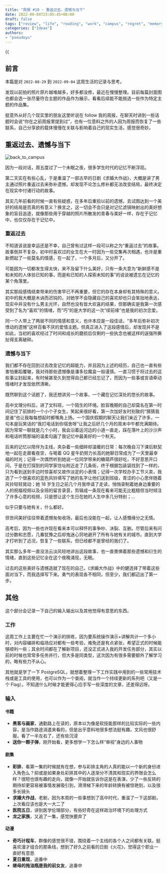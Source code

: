 ```yaml
---
title: "周报 #10 - 重返过去、遗憾与当下"
date: 2022-09-04T23:05:45+08:00
draft: false
tags: ["review", "life", "reading", "work", "campus", "regret", "memory", "relationship", "love", "romance", "past"]
categories: ["Ideas"]
authors:
- "pseudoyu"
---
```


{{<audio src="audios/here_after_us.mp3" caption="《后来的我们 - 五月天》" >}}

## 前言

本篇是对 `2022-08-29` 到 `2022-09-04` 这周生活的记录与思考。

发现以前拍的照片原片越堆越多，好多都没修，最近在慢慢整理。目前每篇封面图也都会选一张尽量符合主题的作品作为展示，看看后续能不能挑选一些作为特定主题的作品集。

挺意外从好几个现实里的朋友这里听说在 follow 我的周报，在聊天时讲到一些话题时会说“你在之前周报里提到过”，也有一位意料之外的人因为周报而恢复了一些联系，自己分享欲的载体慢慢在关联与影响着自己的现实生活，感觉很奇妙。

## 重返过去、遗憾与当下

![back_to_campus](https://image.pseudoyu.com/images/back_to_campus.jpg)

因为一段对话，周五度过了一个未眠之夜，很多学生时代的记忆不断浮现。

第二天实在有些心乱，于是重温了一部古早的日剧《求婚大作战》，大概是讲了男主通过照片重返过去来弥补遗憾，却发现不论怎么修补都无法改变结局，最终决定在现实中付诸行动的故事。

其实几年前看的时候一直有些疑惑，在多年后重拾以前的遗憾，去试图达到一个美好的结局是否真的有意义？换言之，这一切会不会只是对记忆滤镜映射出的美好想象的盲目追逐，就像那些用于穿越的照片所散发的青春与美好一样，存在于记忆中，也仅仅存在于记忆中。

### 重返过去

不知道该说是幸运还是不幸，自己曾有过这样一段可以称之为“重返过去”的故事。故事倒并不复杂，初中时喜欢过的女生在大一时因为一些交集再次相遇，也许是重新燃起了一些莫名的情感，在一起了，一个多月后，又分开了。

可能因为一切都发生得太快，来不及留下什么美好，只有一条大意为“新鲜感不是和未知的人体验已知的事，而是和已知的人探索未知的事”的说说被遗忘在记忆的某个角落里。

其实那段感情结束带来的伤害早已不再重要，但它的存在本身却有其特殊的意义。初中的我大概是木讷而迟钝的，对她学不会隐藏自己的喜欢却也只会笨拙地表达，现实中并没有什么男主光环，自然也没有皆大欢喜的结果，但那确实是我第一次感受到了名为“喜欢”的情绪，而“巧”的是大学的这一次“续前缘”也是我的初次恋爱。

同一个人带上了两层不同的情感和意义，也许本应是一段佳话，“多年后弥补初次悸动的遗憾”这样百看不厌的爱情主题。但真正进入了这段感情后，却发现并不是如此，当初的喜欢经过了时间和成长的磨损后仅剩的一些执念也被这样的逞强所撕扯得支离破碎。

### 遗憾与当下

我们都不存在回到过去改变记忆的超能力，并且因为上述的经历，自己也一直有些害怕重蹈覆辙，我对待那些遗憾像是潘多拉魔盒一般谨慎。一直习惯于将过去的这些事尘封起来，有时候甚至久到觉得自己都已经忘记了，而因为一些事或言语牵动情绪时才发现依然清晰。

既然聊到这个话题了，我还想讲另一个故事，一个藏在记忆深处的悠长的故事。

高中文理分科后，进了文科班，一个陌生的环境。脸盲晚期的自己却莫名在第一时间记住了前排的一个小个子女生，笑起来很好看，第一次加好友时别致的“猜猜我是谁”也让我每每想起时都嘴角上扬。一个国庆假期的聊天让我们亲近了许多，一句本是玩笑话的“我打电话到你宿舍呀”让我之后好几个月的周末中午都充满期待。因为常常一聊就是几个小时，我会沿着运河边的小道一直走，踩在落叶上的沙沙声和电话听筒那端的温柔勾画了我记忆中最美好的一个秋天。

后来的记忆以陪伴为主线，夹杂着一些细碎却温暖的日常：每次晚自习下课后默契地一起在走廊看夜空，与喝着 QQ 星牛奶努力长高的她聊日常成为了一天里最幸福的时光；记得一次偶然听到她说一位同学带来的糖葫芦很好吃，不好意思开口问，于是在打探到的同学家住址附近走了几条街，终于根据包装袋找到了一样的，只为看到送到手边时惊喜却又故作淡定的小表情；记得一次学校办手工节义卖，我选了一个很喜欢的蓝色风铃填写了她的名字让他们送到班级，青涩的小心思伴随着风铃轻轻晃动；她 18 岁生日之前几个月我申请了走读，悄悄录制着她身边重要的人的祝福视频以及全班的留言录音，剪辑成一条现在看来可能无比粗糙但当时倾注了许多心意的视频，只是想让这个生日在她的人生中多几分特别；...

似乎只要与她有关，什么都好。

但世间美好往往带着遗憾匆匆收场，最后也没能在一起，让人感慨缘分之无情。

高考后，因为一些也许现在看来本可以释怀的事争吵、决裂、互删。尽管后来有问过分数和志愿，几番犹豫之后却鬼迷心窍地避开了所有与她有关的城市。直到大学才打听到了近况，恢复了一些联系，但已经都不是曾经的我们了。

其实那么多年一直没法云淡风轻地讲出这段故事，也一直畏惧着那些遗憾和衍生的情绪，直到这些记忆全在这个夜晚涌现，无眠。

过去的这些美好与遗憾造就了现在的自己，《求婚大作战》中的健选择了带着这些面对当下，而我选择写下来。勇气的表现各不相同，但至少，我们都迈出了第一步。

## 其他

这个部分会记录一下自己的输入输出以及其他觉得有意思的东西。

### 工作

这周工作上主要在忙一个演示的排练，因为要系统操作演示+讲解共计一个多小时，对内容编排和临场应对都有一些考验，难免还是有点紧张，希望正式的时候能够顺利一些；其余时间都在了解新项目，还没正式进入我的开发任务部分，其实以前的时候也常常多任务并行，但大多是同类型，这次因为有很多需要额外了解学习的，略有些力不从心。

其他就是学了一下 PostgreSQL，就想着整理一下工作实践中用到的一些常用技术栈或是工具的使用，也可以作为一个查阅，就当作一个持续更新的系列吧（又是一个 Flag）。不知道什么时候才能更得心应手写一些深度的文章，还差得远呀。

### 输入

#### 书籍

- **黑客与画家**，通勤路上在读的，原本以为像是软技能那样的比较实际的一些内容，是当作路途消遣来看的，但是出乎意料地很多想法挺有趣，文风也很舒服，看了一半左右了，还有些沉浸
- **送你一颗子弹**，刚开始看，更多想学一下怎么样“审视”身边的人事物

#### 剧集

- **彩排**，看第一集的时候就有在想，参与彩排主角的人真的能以一个新的身份进入角色么？抑或是如果身处彩排其中的人逐渐分不清其和现实的界限会怎么样？很短也很有趣的走向，就像一开始就告诉你这是在表演，少了一些反转的期待却更容易被事情发展吸引到，滑滑梯下来的年龄转换有被惊艳到，以及很多长镜头
- **求婚大作战**，老剧，因为本周的一些事想到了高中时代，重温了一下这部剧，上次看应该也是大一大二了
- **医院五日**，讲到医学伦理部分，有些好奇在这样政治环境下的处理方式
- **龙之家族**，又追了一集，感觉快要弃了

#### 动漫

- **奇巧计程车**，群像的感觉很不错，围绕着一个主线的各个人之间都有关联。挺喜欢漫才组合的那条线，想到了好久之前看的日剧《火花》，觉得这个职业一直好有意思
- **夏日重现**，追番中
- **继母的拖油瓶是我的前女友**，追番中
